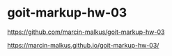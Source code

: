 # goit-markup-hw-03

https://github.com/marcin-malkus/goit-markup-hw-03

https://marcin-malkus.github.io/goit-markup-hw-03/

